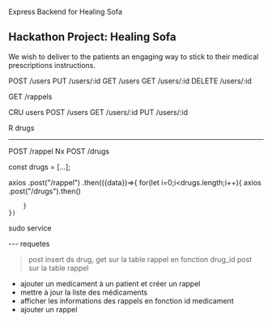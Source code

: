 Express Backend for Healing Sofa

## Hackathon Project: Healing Sofa

We wish to deliver to the patients an engaging way to stick to their medical prescriptions instructions.

POST /users
PUT /users/:id
GET /users
GET /users/:id
DELETE /users/:id

GET /rappels

CRU users
POST /users
GET /users/:id
PUT /users/:id

R drugs

---

POST /rappel
Nx POST /drugs

const drugs = [...];

axios
.post("/rappel")
.then(({data})=>{
for(let i=0;i<drugs.length;i++){
axios
.post("/drugs").then()

        }
    })

sudo service

--- requetes

> post insert ds drug,
> get sur la table rappel en fonction drug_id
> post sur la table rappel

- ajouter un medicament à un patient et créer un rappel
- mettre à jour la liste des médicaments
- afficher les informations des rappels en fonction id medicament
- ajouter un rappel
